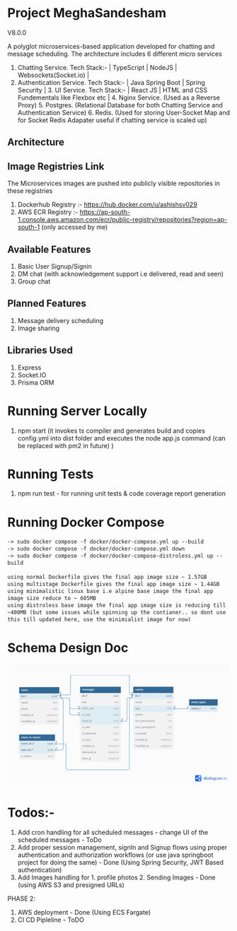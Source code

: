 # Project MeghaSandesham
V8.0.0

A polyglot microservices-based application developed for chatting and message scheduling. The architecture includes 6 different micro services 

1. Chatting Service. Tech Stack:-  | TypeScript | NodeJS | Websockets(Socket.io) |
2. Authentication Service. Tech Stack:- | Java Spring Boot | Spring Security |
         3. UI Service. Tech Stack:- | React JS | HTML and CSS Fundementals like Flexbox etc |
         4. Nginx Service. (Used as a Reverse Proxy)
         5. Postgres. (Relational Database for both Chatting Service and Authentication Service)
         6. Redis. (Used for storing User-Socket Map and for Socket Redis Adapater useful if chatting service is scaled up) 

## Architecture

## Image Registries Link
The Microservices images are pushed into publicly visible repositories in these registries

1. Dockerhub Registry :- https://hub.docker.com/u/ashishsv029
2. AWS ECR Registry :- https://ap-south-1.console.aws.amazon.com/ecr/public-registry/repositories?region=ap-south-1 (only accessed by me)

## Available Features
1. Basic User Signup/Signin
2. DM chat (with acknowledgement support i.e delivered, read and seen)
3. Group chat


## Planned Features
1. Message delivery scheduling
2. Image sharing


## Libraries Used
1. Express 
2. Socket.IO
3. Prisma ORM

# Running Server Locally
1. npm start (it invokes ts compiler and generates build and copies config.yml into dist folder and executes the node app.js command (can be replaced with pm2 in future) )

# Running Tests
1. npm run test - for running unit tests & code coverage report generation

# Running Docker Compose
    -> sudo docker compose -f docker/docker-compose.yml up --build
    -> sudo docker compose -f docker/docker-compose.yml down
    -> sudo docker compose -f docker/docker-compose-distroless.yml up --build

    using normal Dockerfile gives the final app image size ~ 1.57GB
    using multistage Dockerfile gives the final app image size ~ 1.44GB
    using minimalistic linux base i.e alpine base image the final app image size reduce to ~ 605MB
    using distroless base image the final app image size is reducing till ~400MB (but some issues while spinning up the contianer.. so dont use this till updated here, use the minimialist image for now)

# Schema Design Doc

![MeghaSandeshamSchemaDesign](https://github.com/ashishsv029/megha-sandesham/blob/master/public/readme_images/MeghaSandesham.png)


# Todos:-

1. Add cron handling for all scheduled messages - change UI of the scheduled messages -  ToDo
2. Add proper session management, signIn and Signup flows using proper authentication and authorization workflows (or use java springboot project for doing the same) - Done (Using Spring Security, JWT Based authentication)
4. Add Images handling for 1. profile photos 2. Sending Images - Done (using AWS S3 and presigned URLs)

PHASE 2:

1. AWS deployment - Done (Using ECS Fargate)
2. CI CD Pipleline - ToDO
